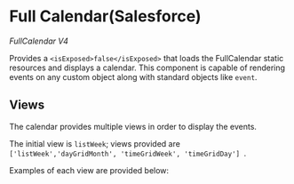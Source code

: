 # Full Calendar(Salesforce)
*FullCalendar V4*

Provides a ```<isExposed>false</isExposed>``` that loads the FullCalendar static resources and displays a calendar. This component is capable of rendering events on any custom object along with standard objects like ```event```.

## Views
The calendar provides multiple views in order to display the events. 

The initial view is ```listWeek```; views provided are ```['listWeek','dayGridMonth', 'timeGridWeek', 'timeGridDay'] ```.

Examples of each view are provided below:
